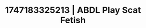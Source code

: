 ---
categories:
- Erotic surprise
- Dirty whispers
- AI sensuality
- Real couple content
- Hentai
image: /assets/images/1747183325213.webp
layout: post
seo:
  description: Featured content with artistic ABDL Play, Scat Fetish. HD images available.
  keywords: ABDL Play, Scat Fetish
  og_image: /assets/images/1747183325213.webp
  schema_type: VisualArtwork
tags:
- ABDL Play
- '#1747183325213'
- Scat Fetish
title: 1747183325213 | ABDL Play Scat Fetish
---